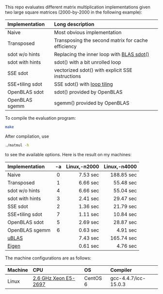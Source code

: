 This repo evaluates different matrix multiplication implementations given two
large square matrices (2000-by-2000 in the following example):

|Implementation |Long description|
|:--------------|:---------------|
|Naive          |Most obvious implementation|
|Transposed     |Transposing the second matrix for cache efficiency|
|sdot w/o hints |Replacing the inner loop with [BLAS sdot()][sdot]|
|sdot with hints|sdot() with a bit unrolled loop|
|SSE sdot       |vectorized sdot() with explicit SSE instructions|
|SSE+tiling sdot|SSE sdot() with [loop tiling][looptile]|
|OpenBLAS sdot  |sdot() provided by OpenBLAS|
|OpenBLAS sgemm |sgemm() provided by OpenBLAS|

To compile the evaluation program:
```sh
make
```
After compilation, use
```sh
./matmul -h
```
to see the available options. Here is the result on my machines:

|Implementation |-a |Linux,-n2000|Linux,-n4000|
|:--------------|:-:|-----------:|-----------:|
|Naive          | 0 |7.53 sec    | 188.85 sec |
|Transposed     | 1 |6.66 sec    |  55.48 sec |
|sdot w/o hints | 4 |6.66 sec    |  55.04 sec |
|sdot with hints| 3 |2.41 sec    |  29.47 sec |
|SSE sdot       | 2 |1.36 sec    |  21.79 sec |
|SSE+tiling sdot| 7 |1.11 sec    |  10.84 sec |
|OpenBLAS sdot  | 5 |2.69 sec    |  28.87 sec |
|OpenBLAS sgemm | 6 |0.63 sec    |   4.91 sec |
|[uBLAS][ublas] |   |7.43 sec    | 165.74 sec |
|[Eigen][eigen] |   |0.61 sec    |   4.76 sec |

The machine configurations are as follows:

|Machine|CPU                        |OS         |Compiler  |
|:------|:--------------------------|:----------|:---------|
|Linux  |[2.6 GHz Xeon E5-2697][linuxcpu]       |CentOS 6   |gcc-4.4.7/icc-15.0.3 |

[oblas]: http://www.openblas.net/
[sdot]: http://www.netlib.org/lapack/lug/node145.html
[linuxcpu]: http://ark.intel.com/products/81059
[looptile]: https://en.wikipedia.org/wiki/Loop_tiling
[ublas]: https://www.boost.org/doc/libs/1_79_0/libs/numeric/ublas/doc/index.html
[eigen]: http://eigen.tuxfamily.org/index.php?title=Main_Page
